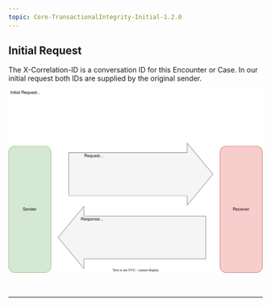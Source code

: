 ```yaml
---
topic: Core-TransactionalIntegrity-Initial-1.2.0
---
```


## Initial Request

The X-Correlation-ID is a conversation ID for this Encounter or Case. In our initial request both IDs are supplied by the original sender. 

![BaRS FHIR API end-to-end process](https://raw.githubusercontent.com/NHSDigital/NHSDigital-FHIR-BookingAndReferrals/main/BaRS-Images/TransactionIntegrity/Initial-Request-1.0.0.svg)

<br>
<hr>